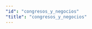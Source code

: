 ```yaml
---
"id": "congresos_y_negocios"
"title": "congresos_y_negocios"
---
```


<app-chessboard-nav></app-chessboard-nav>
